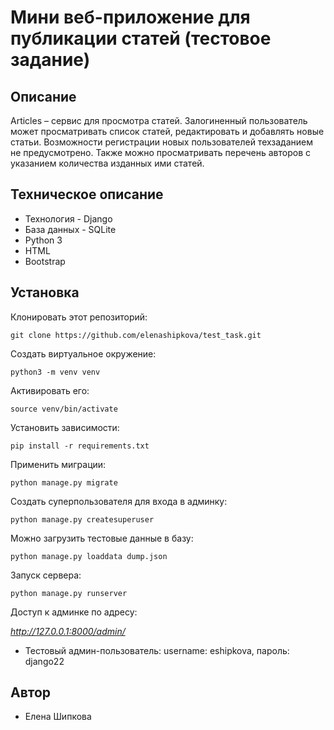# Мини веб-приложение для публикации статей (тестовое задание)

## Описание

Articles – сервис для просмотра статей. Залогиненный пользователь может просматривать список статей, редактировать и добавлять новые статьи. Возможности регистрации новых пользователей техзаданием не предусмотрено. Также можно просматривать перечень авторов с указанием количества изданных ими статей.

## Техническое описание

- Технология - Django
- База данных - SQLite
- Python 3
- HTML
- Bootstrap

## Установка

Клонировать этот репозиторий:
```
git clone https://github.com/elenashipkova/test_task.git
```

Создать виртуальное окружение:
```
python3 -m venv venv
```
Активировать его:
```
source venv/bin/activate
```
Установить зависимости:
```
pip install -r requirements.txt
```
Применить миграции:
```
python manage.py migrate
```
Создать суперпользователя для входа в админку:
```
python manage.py createsuperuser
```
Можно загрузить тестовые данные в базу:
```
python manage.py loaddata dump.json
```
Запуск сервера:
```
python manage.py runserver
```
Доступ к админке по адресу:

_http://127.0.0.1:8000/admin/_

* Тестовый админ-пользователь: username: eshipkova, пароль: django22

## Автор

* Елена Шипкова